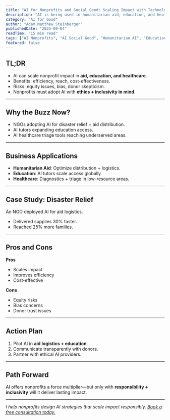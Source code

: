 ```yaml
---
title: "AI for Nonprofits and Social Good: Scaling Impact with Technology"
description: "AI is being used in humanitarian aid, education, and healthcare outreach. Learn how nonprofits can responsibly harness AI for impact."
category: "AI for Good"
author: "Adam Matthew Steinberger"
publishedDate: "2025-09-04"
readTime: "15 min read"
tags: ["AI Nonprofits", "AI Social Good", "Humanitarian AI", "Education AI"]
featured: false
---
```


## TL;DR
- AI can scale nonprofit impact in **aid, education, and healthcare**.  
- Benefits: efficiency, reach, cost-effectiveness.  
- Risks: equity issues, bias, donor skepticism.  
- Nonprofits must adopt AI with **ethics + inclusivity in mind**.  

---

## Why the Buzz Now?

- NGOs adopting AI for disaster relief + aid distribution.  
- AI tutors expanding education access.  
- AI healthcare triage tools reaching underserved areas.  

---

## Business Applications

- **Humanitarian Aid**: Optimize distribution + logistics.  
- **Education**: AI tutors scale access globally.  
- **Healthcare**: Diagnostics + triage in low-resource areas.  

---

## Case Study: Disaster Relief

An NGO deployed AI for aid logistics.  
- Delivered supplies 30% faster.  
- Reached 25% more families.  

---

## Pros and Cons

**Pros**  
- Scales impact  
- Improves efficiency  
- Cost-effective  

**Cons**  
- Equity risks  
- Bias concerns  
- Donor trust issues  

---

## Action Plan

1. Pilot AI in **aid logistics + education**.  
2. Communicate transparently with donors.  
3. Partner with ethical AI providers.  

---

## Path Forward

AI offers nonprofits a force multiplier—but only with **responsibility + inclusivity** will it deliver lasting impact.  

---

*I help nonprofits design AI strategies that scale impact responsibly. [Book a free consultation today.](/services/ai-consulting)*
